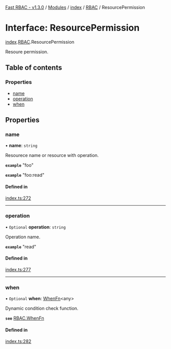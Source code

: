 [Fast RBAC - v1.3.0](../README.md) / [Modules](../modules.md) / [index](../modules/index.md) / [RBAC](../modules/index.rbac.md) / ResourcePermission

# Interface: ResourcePermission

[index](../modules/index.md).[RBAC](../modules/index.rbac.md).ResourcePermission

Resoure permission.

## Table of contents

### Properties

- [name](index.rbac.resourcepermission.md#name)
- [operation](index.rbac.resourcepermission.md#operation)
- [when](index.rbac.resourcepermission.md#when)

## Properties

### name

• **name**: `string`

Resourece name or resource with operation.

**`example`** "foo"

**`example`** "foo:read"

#### Defined in

[index.ts:272](https://github.com/SkeLLLa/fast-rbac/blob/e543d2b/src/index.ts#L272)

---

### operation

• `Optional` **operation**: `string`

Operation name.

**`example`** "read"

#### Defined in

[index.ts:277](https://github.com/SkeLLLa/fast-rbac/blob/e543d2b/src/index.ts#L277)

---

### when

• `Optional` **when**: [WhenFn](../modules/index.rbac.md#whenfn)<any\>

Dynamic condition check function.

**`see`** [RBAC.WhenFn](../modules/index.rbac.md#whenfn)

#### Defined in

[index.ts:282](https://github.com/SkeLLLa/fast-rbac/blob/e543d2b/src/index.ts#L282)
